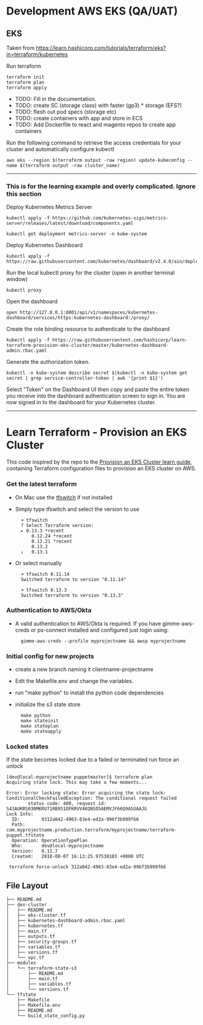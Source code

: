# Development AWS EKS (QA/UAT)
## EKS

Taken from https://learn.hashicorp.com/tutorials/terraform/eks?in=terraform/kubernetes

Run terraform

```
terraform init
terraform plan
terraform apply
```

* TODO: Fill in the documentation.
* TODO: create SC (storage class) with faster (gp3) * storage (EFS?)
* TODO: flesh out pod specs (storage etc)
* TODO: create containers with app and store in ECS
* TODO: Add Dockerfile to react and magento repos to create app containers

Run the following command to retrieve the access credentials for your cluster and automatically configure kubectl
```
aws eks --region $(terraform output -raw region) update-kubeconfig --name $(terraform output -raw cluster_name)
```
----
### This is for the learning example and overly complicated. Ignore this section


Deploy Kubernetes Metrics Server
```
kubectl apply -f https://github.com/kubernetes-sigs/metrics-server/releases/latest/download/components.yaml
```

```
kubectl get deployment metrics-server -n kube-system
```
Deploy Kubernetes Dashboard
```
kubectl apply -f https://raw.githubusercontent.com/kubernetes/dashboard/v2.4.0/aio/deploy/recommended.yaml
```

Run the local kubectl proxy for the cluster (open in another terminal window)
```
kubectl proxy
```

Open the dashboard
```
open http://127.0.0.1:8001/api/v1/namespaces/kubernetes-dashboard/services/https:kubernetes-dashboard:/proxy/
```

Create the role binding resource to authenticate to the dashboard
```
kubectl apply -f https://raw.githubusercontent.com/hashicorp/learn-terraform-provision-eks-cluster/master/kubernetes-dashboard-admin.rbac.yaml
```

Generate the authorization token.
```
kubectl -n kube-system describe secret $(kubectl -n kube-system get secret | grep service-controller-token | awk '{print $1}')
```

Select "Token" on the Dashboard UI then copy and paste the entire token you receive into the dashboard authentication screen to sign in. You are now signed in to the dashboard for your Kubernetes cluster.

---

# Learn Terraform - Provision an EKS Cluster

This code inspired by the repo to the [Provision an EKS Cluster learn guide](https://learn.hashicorp.com/terraform/kubernetes/provision-eks-cluster), containing
Terraform configuration files to provision an EKS cluster on AWS.

### Get the latest terraform

* On Mac use the [tfswitch](https://github.com/warrensbox/terraform-switcher) if not installed
* Simply type tfswitch and select the version to use

        ➜ tfswitch
        ? Select Terraform version: 
        ▸ 0.13.3 *recent
            0.12.24 *recent
            0.12.21 *recent
            0.13.2
        ↓   0.13.1
* Or select manually

        ➜ tfswitch 0.11.14
        Switched terraform to version "0.11.14" 

        ➜ tfswitch 0.13.3 
        Switched terraform to version "0.13.3" 

### Authentication to AWS/Okta
- A valid authentication to AWS/Okta is required. If you have gimme-aws-creds or ps-connect installed and configured just login using:

        gimme-aws-creds --profile myprojectname && awsp myprojectname

### Initial config for new projects

* create a new branch naming it clientname-projectname
* Edit the Makefile.env and change the variables.
* run "make python" to install the python code dependencies
* initialize the s3 state store

        make python
        make stateinit
        make stateplan
        make stateapply



### Locked states
If the state becomes locked due to a failed or terminated run force an unlock

```
[dev@local-myprojectname puppetmaster]$ terraform plan
Acquiring state lock. This may take a few moments...

Error: Error locking state: Error acquiring the state lock: ConditionalCheckFailedException: The conditional request failed
        status code: 400, request id: S43AUKRS030MKRU71RB951OFKRVV4KQNSO5AEMVJF66Q9ASUAAJG
Lock Info:
  ID:        9312a042-4963-83e4-ed2a-996f3b999f66
  Path:      com.myprojectname.production.terraform/myprojectname/terraform-puppet.tfstate
  Operation: OperationTypePlan
  Who:       dev@local-myprojectname
  Version:   0.11.7
  Created:   2018-08-07 16:13:25.97538103 +0000 UTC
```
```
 terraform force-unlock 312a042-4963-83e4-ed2a-996f3b999f66
```

## File Layout
```
├── README.md
├── dev-cluster
│   ├── README.md
│   ├── eks-cluster.tf
│   ├── kubernetes-dashboard-admin.rbac.yaml
│   ├── kubernetes.tf
│   ├── main.tf
│   ├── outputs.tf
│   ├── security-groups.tf
│   ├── variables.tf
│   ├── versions.tf
│   └── vpc.tf
├── modules
│   └── terraform-state-s3
│       ├── README.md
│       ├── main.tf
│       ├── variables.tf
│       └── versions.tf
└── tfstate
    ├── Makefile
    ├── Makefile.env
    ├── README.md
    └── build_state_config.py
```